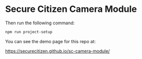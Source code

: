 # Secure Citizen Camera Module


Then run the following command:

```bash
npm run project-setup
```

You can see the demo page for this repo at:

https://securecitizen.github.io/sc-camera-module/
